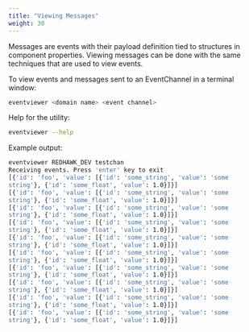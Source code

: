 ```yaml
---
title: "Viewing Messages"
weight: 30
---
```


Messages are events with their payload definition tied to structures in component properties. Viewing messages can be done with the same techniques that are used to view events.

To view events and messages sent to an EventChannel in a terminal window:

```bash
eventviewer <domain name> <event channel>
```

Help for the utility:

```bash
eventviewer --help
```

Example output:

```bash
eventviewer REDHAWK_DEV testchan
Receiving events. Press 'enter' key to exit
[{'id': 'foo', 'value': [{'id': 'some_string', 'value': 'some
string'}, {'id': 'some_float', 'value': 1.0}]}]
[{'id': 'foo', 'value': [{'id': 'some_string', 'value': 'some
string'}, {'id': 'some_float', 'value': 1.0}]}]
[{'id': 'foo', 'value': [{'id': 'some_string', 'value': 'some
string'}, {'id': 'some_float', 'value': 1.0}]}]
[{'id': 'foo', 'value': [{'id': 'some_string', 'value': 'some
string'}, {'id': 'some_float', 'value': 1.0}]}]
[{'id': 'foo', 'value': [{'id': 'some_string', 'value': 'some
string'}, {'id': 'some_float', 'value': 1.0}]}]
[{'id': 'foo', 'value': [{'id': 'some_string', 'value': 'some
string'}, {'id': 'some_float', 'value': 1.0}]}]
[{'id': 'foo', 'value': [{'id': 'some_string', 'value': 'some
string'}, {'id': 'some_float', 'value': 1.0}]}]
[{'id': 'foo', 'value': [{'id': 'some_string', 'value': 'some
string'}, {'id': 'some_float', 'value': 1.0}]}]
[{'id': 'foo', 'value': [{'id': 'some_string', 'value': 'some
string'}, {'id': 'some_float', 'value': 1.0}]}]
[{'id': 'foo', 'value': [{'id': 'some_string', 'value': 'some
string'}, {'id': 'some_float', 'value': 1.0}]}]
```
